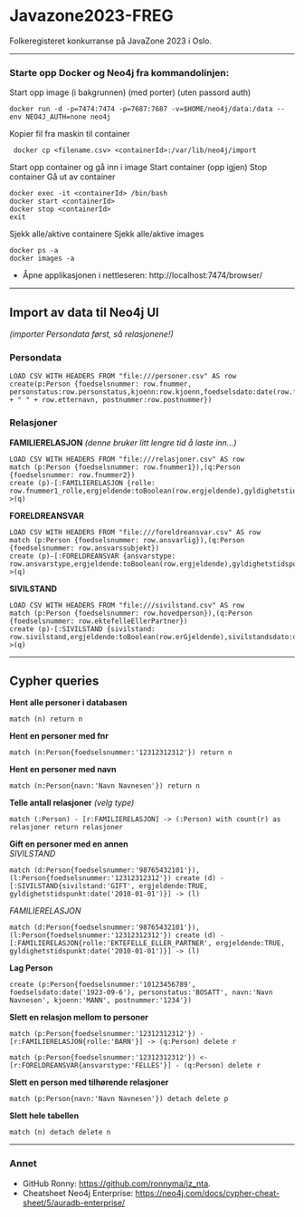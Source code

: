 # Javazone2023-FREG
Folkeregisteret konkurranse på JavaZone 2023 i Oslo.

---
### Starte opp Docker og Neo4j fra kommandolinjen:
Start opp image (i bakgrunnen) (med porter) (uten passord auth)
```
docker run -d -p=7474:7474 -p=7687:7687 -v=$HOME/neo4j/data:/data --env NEO4J_AUTH=none neo4j
```
Kopier fil fra maskin til container
```
 docker cp <filename.csv> <containerId>:/var/lib/neo4j/import
```
Start opp container og gå inn i image
Start container (opp igjen)
Stop container
Gå ut av container
```
docker exec -it <containerId> /bin/bash
docker start <containerId>
docker stop <containerId>
exit
```
Sjekk alle/aktive containere
Sjekk alle/aktive images
```
docker ps -a
docker images -a
```
* Åpne applikasjonen i nettleseren: http://localhost:7474/browser/
---

## Import av data til Neo4j UI
_(importer Persondata først, så relasjonene!)_
### Persondata
```
LOAD CSV WITH HEADERS FROM "file:///personer.csv" AS row
create(p:Person {foedselsnummer: row.fnummer, personstatus:row.personstatus,kjoenn:row.kjoenn,foedselsdato:date(row.foedselsdato),sivilstand:row.sivilstand,navn:row.fornavn + " " + row.etternavn, postnummer:row.postnummer})
```
### Relasjoner
**FAMILIERELASJON** 
_(denne bruker litt lengre tid å laste inn...)_
```
LOAD CSV WITH HEADERS FROM "file:///relasjoner.csv" AS row
match (p:Person {foedselsnummer: row.fnummer1}),(q:Person {foedselsnummer: row.fnummer2})
create (p)-[:FAMILIERELASJON {rolle: row.fnummer1_rolle,ergjeldende:toBoolean(row.ergjeldende),gyldighetstidspunkt:date(row.gyldighetsdato)}]->(q)
```
**FORELDREANSVAR**
```
LOAD CSV WITH HEADERS FROM "file:///foreldreansvar.csv" AS row
match (p:Person {foedselsnummer: row.ansvarlig}),(q:Person {foedselsnummer: row.ansvarssubjekt})
create (p)-[:FORELDREANSVAR {ansvarstype: row.ansvarstype,ergjeldende:toBoolean(row.ergjeldende),gyldighetstidspunkt:date(row.gyldighetsdato)}]->(q)
```
**SIVILSTAND**
```
LOAD CSV WITH HEADERS FROM "file:///sivilstand.csv" AS row
match (p:Person {foedselsnummer: row.hovedperson}),(q:Person {foedselsnummer: row.ektefelleEllerPartner})
create (p)-[:SIVILSTAND {sivilstand: row.sivilstand,ergjeldende:toBoolean(row.erGjeldende),sivilstandsdato:date(row.sivilstandsdato),myndighet:row.myndighet}]->(q)
```
---
## Cypher queries
**Hent alle personer i databasen**
```cypher
match (n) return n
```
**Hent en personer med fnr**
```cypher
match (n:Person{foedselsnummer:'12312312312'}) return n
```
**Hent en personer med navn**
```cypher
match (n:Person{navn:'Navn Navnesen'}) return n
```
**Telle antall relasjoner** _(velg type)_
```cypher
match (:Person) - [r:FAMILIERELASJON] -> (:Person) with count(r) as relasjoner return relasjoner
```
**Gift en personer med en annen**
<br/>_SIVILSTAND_
```cypher
match (d:Person{foedselsnummer:'98765432101'}), (l:Person{foedselsnummer:'12312312312'}) create (d) - [:SIVILSTAND{sivilstand:'GIFT', ergjeldende:TRUE, gyldighetstidspunkt:date('2010-01-01')}] -> (l) 
```
_FAMILIERELASJON_
```cypher
match (d:Person{foedselsnummer:'98765432101'}), (l:Person{foedselsnummer:'12312312312'}) create (d) - [:FAMILIERELASJON{rolle:'EKTEFELLE_ELLER_PARTNER', ergjeldende:TRUE, gyldighetstidspunkt:date('2010-01-01')}] -> (l)
```
**Lag Person**
```cypher
create (p:Person{foedselsnummer:'10123456789', foedselsdato:date('1923-09-6'), personstatus:'BOSATT', navn:'Navn Navnesen', kjoenn:'MANN', postnummer:'1234'})
```
**Slett en relasjon mellom to personer**
```cypher
match (p:Person{foedselsnummer:'12312312312'}) - [r:FAMILIERELASJON{rolle:'BARN'}] -> (q:Person) delete r
```
```cypher
match (p:Person{foedselsnummer:'12312312312'}) <- [r:FORELDREANSVAR{ansvarstype:'FELLES'}] - (q:Person) delete r
```
**Slett en person med tilhørende relasjoner**
```cypher
match (p:Person{navn:'Navn Navnesen'}) detach delete p
```
**Slett hele tabellen**
```cypher
match (n) detach delete n
```
---
### Annet
* GitHub Ronny: https://github.com/ronnyma/jz_nta.
* Cheatsheet Neo4j Enterprise: https://neo4j.com/docs/cypher-cheat-sheet/5/auradb-enterprise/
